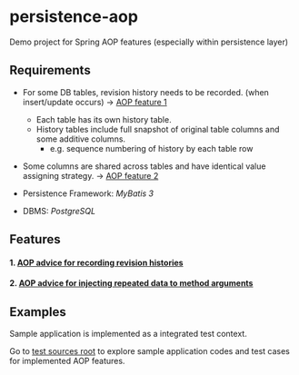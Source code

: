 # persistence-aop
Demo project for Spring AOP features (especially within persistence layer)

## Requirements

- For some DB tables, revision history needs to be recorded. (when insert/update occurs) &rarr; [AOP feature 1](#1-aop-advice-for-recording-revision-histories)
  - Each table has its own history table.
  - History tables include full snapshot of original table columns and some additive columns.
    - e.g. sequence numbering of history by each table row

- Some columns are shared across tables and have identical value assigning strategy. &rarr; [AOP feature 2](#2-aop-advice-for-injecting-repeated-data-to-method-arguments)

- Persistence Framework: _MyBatis 3_
- DBMS: _PostgreSQL_

## Features

#### 1. [AOP advice for recording revision histories](./src/main/java/mynghn/persistenceaop/aop/history)
#### 2. [AOP advice for injecting repeated data to method arguments](./src/main/java/mynghn/persistenceaop/aop/injection)

## Examples

Sample application is implemented as a integrated test context.

Go to [test sources root](./src/test) to explore sample application codes and test cases for implemented AOP features.  
